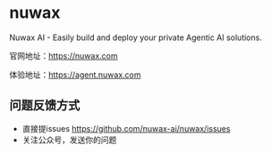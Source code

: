 # nuwax
Nuwax AI - Easily build and deploy your private Agentic AI solutions.

官网地址：https://nuwax.com

体验地址：https://agent.nuwax.com

## 问题反馈方式
- 直接提issues https://github.com/nuwax-ai/nuwax/issues
- 关注公众号，发送你的问题


